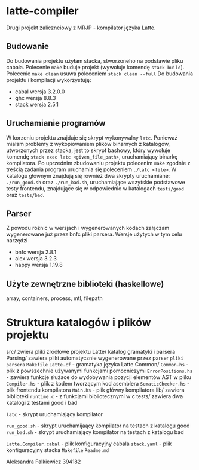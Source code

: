 # latte-compiler
Drugi projekt zaliczneiowy z MRJP - kompilator języka Latte.

## Budowanie
Do budowania projektu użyłam stacka, stworzoneho na podstawie pliku cabala.
Polecenie `make` buduje projekt (wywołuje komendę `stack build`).
Polecenie `make clean` usuwa poleceniem `stack clean --full`
Do budowania projektu i kompilacji wykorzystuję:
* cabal wersja 3.2.0.0
* ghc wersja 8.8.3
* stack wersja 2.5.1

## Uruchamianie programów
W korzeniu projektu znajduje się skrypt wykonywalny `latc`.
Ponieważ miałam problemy z wykopiowaniem plików binarnych z katalogów, utworzonych przez stacka, jest to skrypt bashowy, który wywołuje komendę `stack exec latc <given_file_path>`, uruchamiający binarkę kompilatora.
Po uprzednim zbudowaniu projektu polecenim `make` zgodnie z treścią zadania program uruchamia się poleceniem `./latc <file>`.
W katalogu głównym znajdują się również dwa skrypty uruchamiane: `./run_good.sh` oraz `./run_bad.sh`, uruchamiające wszytskie podstawowe testy frontendu, znajdujące się w odpowiednio w katalogach `tests/good` oraz `tests/bad`.

## Parser
Z powodu różnic w wersjach i wygenerowanych kodach załączam wygenerowane już przez bnfc pliki parsera.
Wersje użytych w tym celu narzędzi
* bnfc wersja 2.8.1
* alex wersja 3.2.3
* happy wersja 1.19.8

## Użyte zewnętrzne biblioteki (haskellowe)
array, containers, process, mtl, filepath

# Struktura katalogów i plików projektu

src/ zwiera pliki źródłowe projektu
    Latte/ katalog gramatyki i parsera
        Parsing/  zawiera pliki automatycznie wygenerowane przez parser `pliki parsera`
        `Makefile`
        `Latte.cf` - gramatyka języka Latte
    Common/
        `Common.hs` - plik z powszechnie używanymi funkcjami pomocniczymi
        `ErrorPositions.hs` - zawiera funkcje służace do wydobywania pozycji elementów AST w pliku
    `Compiler.hs` - plik z kodem tworzącym kod asemblera
    `SematicChecker.hs` - plik frontendu kompilatora
    `Main.hs` - plik główny kompilatora
lib/ zawiera biblioteki
    `runtime.c` - z funkcjami bibliotecznymi w c
tests/ zawiera dwa katalogi z testami good i bad

`latc` - skrypt uruchamiający kompilator

`run_good.sh` - skrypt uruchamijaący kompilator na testach z katalogu good
`run_bad.sh` - skrypt uruchamiający kompilator na testach z katalogu bad

`Latte.Compiler.cabal` - plik konfiguracyjny cabala
`stack.yaml` - plik konfiguracyjny stacka
`Makefile`
`Readme.md`


Aleksandra Falkiewicz 394182